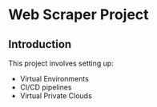 # Web Scraper Project

## Introduction

This project involves setting up:
- Virtual Environments
- CI/CD pipelines
- Virtual Private Clouds


